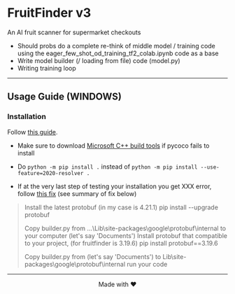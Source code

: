 # FruitFinder v3

An AI fruit scanner for supermarket checkouts

* Should probs do a complete re-think of middle model / training code using the eager_few_shot_od_training_tf2_colab.ipynb code as a base
* Write model builder (/ loading from file) code (model.py)
* Writing training loop

---

## Usage Guide (WINDOWS)

### Installation

Follow [this guide](https://tensorflow-object-detection-api-tutorial.readthedocs.io/en/latest/install.html).

- Make sure to download [Microsoft C++ build tools](https://visualstudio.microsoft.com/visual-cpp-build-tools/) if pycoco fails to install

- Do `python -m pip install .` instead of `python -m pip install --use-feature=2020-resolver .`

- If at the very last step of testing your installation you get XXX error, follow [this fix](https://stackoverflow.com/questions/71759248/importerror-cannot-import-name-builder-from-google-protobuf-internal) (see summary of fix below)

> Install the latest protobuf (in my case is 4.21.1)
> pip install --upgrade protobuf
> 
> Copy builder.py from ...\Lib\site-packages\google\protobuf\internal to your computer (let's say 'Documents')
> Install protobuf that compatible to your project, (for fruitfinder is 3.19.6)
> pip install protobuf==3.19.6
> 
> Copy builder.py from (let's say 'Documents') to Lib\site-packages\google\protobuf\internal
> run your code

---

<center> Made with ❤️ </center>
